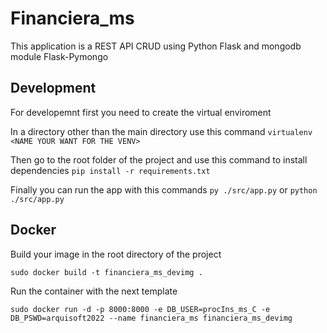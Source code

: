 # Financiera_ms

This application is a REST API CRUD using Python Flask and mongodb module Flask-Pymongo

## Development

For developemnt first you need to create the virtual enviroment

In a directory other than the main directory use this command `virtualenv <NAME YOUR WANT FOR THE VENV>` 

Then go to the root folder of the project and use this command  to install dependencies `pip install -r requirements.txt`

Finally you can run the app with this commands `py ./src/app.py` or `python ./src/app.py`

## Docker
Build your image in the root directory of the project
	
	sudo docker build -t financiera_ms_devimg .

Run the container with the next template

	sudo docker run -d -p 8000:8000 -e DB_USER=procIns_ms_C -e DB_PSWD=arquisoft2022 --name financiera_ms financiera_ms_devimg



